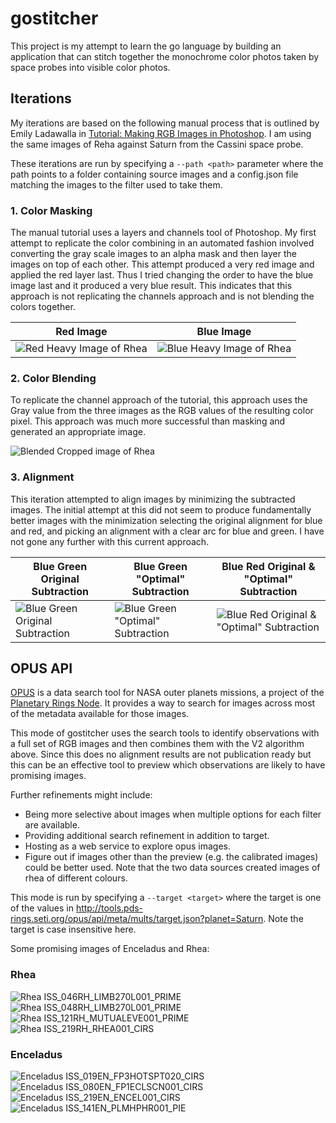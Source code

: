 # gostitcher

This project is my attempt to learn the go language by building an application that can stitch together the monochrome color photos taken by space probes into visible color photos.

## Iterations

My iterations are based on the following manual process that is outlined by Emily Ladawalla in [Tutorial: Making RGB Images in Photoshop](http://www.planetary.org/explore/space-topics/space-imaging/tutorial_rgb_ps.html). I am using the same images of Reha against Saturn from the Cassini space probe.

These iterations are run by specifying a `--path <path>` parameter where the path points to a folder containing source images and a config.json file matching the images to the filter used to take them.

### 1. Color Masking

The manual tutorial uses a layers and channels tool of Photoshop. My first attempt to replicate the color combining in an automated fashion involved converting the gray scale images to an alpha mask and then layer the images on top of each other. This attempt produced a very red image and applied the red layer last. Thus I tried changing the order to have the blue image last and it produced a very blue result. This indicates that this approach is not replicating the channels approach and is not blending the colors together.

Red Image|Blue Image
----------|----------
![Red Heavy Image of Rhea](images/rhea/output_v1_alpha.jpg)|![Blue Heavy Image of Rhea](images/rhea/output_v1_beta.jpg)

### 2. Color Blending

To replicate the channel approach of the tutorial, this approach uses the Gray value from the three images as the RGB values of the resulting color pixel. This approach was much more successful than masking and generated an appropriate image.

![Blended Cropped image of Rhea](images/rhea/output_v2_alpha.jpg)

### 3. Alignment

This iteration attempted to align images by minimizing the subtracted images. The initial attempt at this did not seem to produce fundamentally better images with the minimization selecting the original alignment for blue and red, and picking an alignment with a clear arc for blue and green. I have not gone any further with this current approach.

Blue Green Original Subtraction|Blue Green "Optimal" Subtraction|Blue Red Original & "Optimal" Subtraction
--------|----------|--------------
![Blue Green Original Subtraction](images/rhea/output_v3_bg_align_00.jpg)|![Blue Green "Optimal" Subtraction](images/rhea/output_v3_bg_align_02.jpg)|![Blue Red Original & "Optimal" Subtraction](images/rhea/output_v3_br_align_00.jpg)

## OPUS API

[OPUS](https://tools.pds-rings.seti.org/opus/about/) is a data search tool for NASA outer planets missions, a project of the [Planetary Rings Node](http://pds-rings.seti.org/). It provides a way to search for images across most of the metadata available for those images.

This mode of gostitcher uses the search tools to identify observations with a full set of RGB images and then combines them with the V2 algorithm above. Since this does no alignment results are not publication ready but this can be an effective tool to preview which observations are likely to have promising images.

Further refinements might include:
- Being more selective about images when multiple options for each filter are available.
- Providing additional search refinement in addition to target.
- Hosting as a web service to explore opus images.
- Figure out if images other than the preview (e.g. the calibrated images) could be better used. Note that the two data sources created images of rhea of different colours.

This mode is run by specifying a `--target <target>` where the target is one of the values in http://tools.pds-rings.seti.org/opus/api/meta/mults/target.json?planet=Saturn. Note the target is case insensitive here.

Some promising images of Enceladus and Rhea:

### Rhea

![Rhea ISS_046RH_LIMB270L001_PRIME](images/opus/rhea/results/ISS_046RH_LIMB270L001_PRIME.jpg)
![Rhea ISS_048RH_LIMB270L001_PRIME](images/opus/rhea/results/ISS_048RH_LIMB270L001_PRIME.jpg)
![Rhea ISS_121RH_MUTUALEVE001_PRIME](images/opus/rhea/results/ISS_121RH_MUTUALEVE001_PRIME.jpg)
![Rhea ISS_219RH_RHEA001_CIRS](images/opus/rhea/results/ISS_219RH_RHEA001_CIRS.jpg)

### Enceladus

![Enceladus ISS_019EN_FP3HOTSPT020_CIRS](images/opus/enceladus/results/ISS_019EN_FP3HOTSPT020_CIRS.jpg)
![Enceladus ISS_080EN_FP1ECLSCN001_CIRS](images/opus/enceladus/results/ISS_080EN_FP1ECLSCN001_CIRS.jpg)
![Enceladus ISS_219EN_ENCEL001_CIRS](images/opus/enceladus/results/ISS_219EN_ENCEL001_CIRS.jpg)
![Enceladus ISS_141EN_PLMHPHR001_PIE](images/opus/enceladus/results/ISS_141EN_PLMHPHR001_PIE.jpg)
